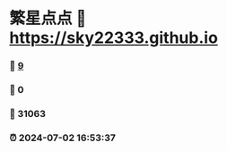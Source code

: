 # 繁星点点 :link: https://sky22333.github.io 
### :page_facing_up: [9](https://sky22333.github.io/tag.html) 
### :speech_balloon: 0 
### :hibiscus: 31063 
### :alarm_clock: 2024-07-02 16:53:37 

